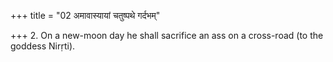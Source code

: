 +++
title = "02 अमावास्यायां चतुष्पथे गर्दभम्"

+++
2. On a new-moon day he shall sacrifice an ass on a cross-road (to the goddess Nirṛti).
